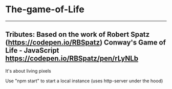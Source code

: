 # The-game-of-Life
------------
Tributes:
Based on the work of Robert Spatz (https://codepen.io/RBSpatz)
Conway's Game of Life - JavaScript https://codepen.io/RBSpatz/pen/rLyNLb
------------


It's about living pixels

Use "npm start" to start a local instance (uses http-server under the hood)
